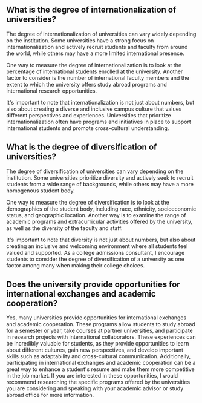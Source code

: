 ## What is the degree of internationalization of universities?
The degree of internationalization of universities can vary widely depending on the institution. Some universities have a strong focus on internationalization and actively recruit students and faculty from around the world, while others may have a more limited international presence. 

One way to measure the degree of internationalization is to look at the percentage of international students enrolled at the university. Another factor to consider is the number of international faculty members and the extent to which the university offers study abroad programs and international research opportunities. 

It's important to note that internationalization is not just about numbers, but also about creating a diverse and inclusive campus culture that values different perspectives and experiences. Universities that prioritize internationalization often have programs and initiatives in place to support international students and promote cross-cultural understanding.
## What is the degree of diversification of universities?
The degree of diversification of universities can vary depending on the institution. Some universities prioritize diversity and actively seek to recruit students from a wide range of backgrounds, while others may have a more homogenous student body. 

One way to measure the degree of diversification is to look at the demographics of the student body, including race, ethnicity, socioeconomic status, and geographic location. Another way is to examine the range of academic programs and extracurricular activities offered by the university, as well as the diversity of the faculty and staff.

It's important to note that diversity is not just about numbers, but also about creating an inclusive and welcoming environment where all students feel valued and supported. As a college admissions consultant, I encourage students to consider the degree of diversification of a university as one factor among many when making their college choices.
## Does the university provide opportunities for international exchanges and academic cooperation?
Yes, many universities provide opportunities for international exchanges and academic cooperation. These programs allow students to study abroad for a semester or year, take courses at partner universities, and participate in research projects with international collaborators. These experiences can be incredibly valuable for students, as they provide opportunities to learn about different cultures, gain new perspectives, and develop important skills such as adaptability and cross-cultural communication. Additionally, participating in international exchanges and academic cooperation can be a great way to enhance a student's resume and make them more competitive in the job market. If you are interested in these opportunities, I would recommend researching the specific programs offered by the universities you are considering and speaking with your academic advisor or study abroad office for more information.
